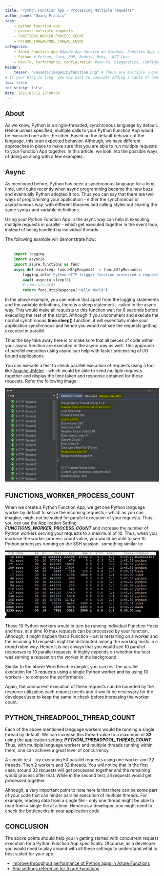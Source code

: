 ```yaml
---
title: "Python Function App - Processing Multiple requests"
author_name: "Umang Francis"
tags:
    - python function app
    - process multiple requests
    - FUNCTIONS_WORKER_PROCESS_COUNT
    - PYTHON_THREADPOOL_THREAD_COUNT
categories:
    - Azure Function App #Azure App Service on Windows, Function App, Azure VM, Azure SDK
    - Python # Python, Java, PHP, Nodejs, Ruby, .NET Core
    - How-To, Performance, Configuration #How-To, Diagnostics, Configuration, Troubleshooting, Performance
header:
    teaser: "/assets/images/pyfunction.png" # There are multiple logos that can be used in "/assets/images" if you choose to add one.
# If your Blog is long, you may want to consider adding a Table of Contents by adding the following two settings.
toc: false
toc_sticky: false
date: 2021-03-11 13:00:00
---
```


## About

As we know, Python is a single-threaded, synchronous language by default. Hence unless specified, multiple calls to your Python Function App would be executed one after the other. Based on the default behavior of the language, this is an expected behavior. Although, we have different approaches in place to make sure that you are able to run multiple requests to your Function App together. In this article, we look into the possible ways of doing so along with a few examples..

## Async

As mentioned before, Python has been a synchronous language for a long time, until quite recently when async programming became the new buzz and eventually Python adopted it too. Thus you can say that there are two ways of programming your application - either the synchronous or asynchronous way, with different libraries and calling styles but sharing the same syntax and variable definitions.

Using your Python Function App in the async way can help in executing multiple requests in parallel - which get executed together in the event loop, instead of being handled by individual threads.

The following example will demonstrate how:

```Python

    import logging
    import asyncio
    import azure.functions as func
    async def main(req: func.HttpRequest) -> func.HttpResponse:
        logging.info('Python HTTP trigger function processed a request')
        await asyncio.sleep(8)
        # time.sleep(8)
        return func.HttpResponse("Hello World")

```

In the above example, you can notice that apart from the logging statements and the variable definitions, there is a sleep statement - called in the async way. This would make all requests to this function wait for 8 seconds before executing the rest of the script. Although if you uncomment and execute the normal synchronous <b>time.sleep()</b> function, it will essentially make your application synchronous and hence you would not see the requests getting executed in parallel.

Thus the key take away here is to make sure that all pieces of code within your async function are executed in the async way as well. This approach of parellel execution using async can help with faster processing of I/O bound applications.

You can execute a test to check parallel execution of requests using a tool like [Apache JMeter](https://jmeter.apache.org) - which would be able to send multiple requests together and display the time taken and response obtained for those requests. Refer the following image:

![Reviewing responses in Apache JMeter](/media/2021/03/pyfa-multiprocessing-01.png)

## FUNCTIONS_WORKER_PROCESS_COUNT

When we create a Python Function App, we get one Python language worker by default to serve the incoming requests - which as you can imagine, might not be suited for parallel execution of your requests. Thus, you can use the Application Setting: <i><b>FUNCTIONS_WORKER_PROCESS_COUNT</b></i> and increase the number of Python workers serving your requests to a maximum of 10. Thus, when you increase the worker process count value, you would be able to see 10 Python processes running on the SSH session-  something similar to:

![Multiple Python workers spawning up in SSH - top command](/media/2021/03/pyfa-multiprocessing-02.png)

These 10 Python workers would in turn be running individual Function Hosts and thus, at a time 10 max requests can be processed by your function. Although, it might happen that a Function Host is restarting on a worker and the incoming 10 requests might be distributed among the working hosts in a round robin way. Hence it is not always that you would see 10 parallel responses to 10 parallel requests. It highly depends on whether the host was serving a request on the worker in the background.

Similar to the above WorkBench example, you can test the parallel execution for 10 requests using a single Python worker and by using 10 workers - to compare the performance.

Again, the concurrent execution of these requests can be bounded by the resource utilization each request needs and it would be necessary for the developer/user to keep the same in check before increasing the worker count.

## PYTHON_THREADPOOL_THREAD_COUNT

Each of the above mentioned language workers would be running a single thread by default. We can increase this thread value to a maximum of <b>32</b> using the application setting: <i><b>PYTHON_THREADPOOL_THREAD_COUNT</b></i>. Thus, with multiple language workers and multiple threads running within them, one can achieve a great level of concurrency.

A simple test - try executing 50 parallel requests using one worker and 32 threads. Then 2 workers and 32 threads. You will notice that in the first case, around  32 requests will get processed together and the remaining would process after that. While in the second test, all requests would get processed together.

Although, a very important point to note here is that there can be some part of your code that can hinder parallel execution of multiple threads. For example, reading data from a single file - only one thread might be able to read from a single file at a time. Hence as a developer, you might need to check the bottlenecks in your application code.

## CONCLUSION

The above points should help you in getting started with concurrent request execution for a Python Function App specifically. Ofcourse, as a developer you would need to play around with all these settings to understand what is best suited for your app.

- [Improve throughput performance of Python apps in Azure Functions](https://docs.microsoft.com/en-us/azure/azure-functions/python-scale-performance-reference)
- [App settings reference for Azure Functions](https://docs.microsoft.com/en-us/azure/azure-functions/functions-app-settings)
